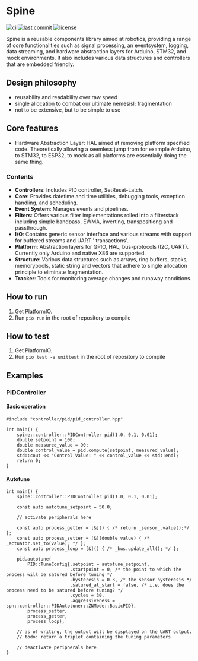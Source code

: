 # Spine

![ci](https://github.com/s-t-a-n/Spine/actions/workflows/ci.yml/badge.svg)
[![last commit](https://badgen.net/github/last-commit/s-t-a-n/KasKas)](https://GitHub.com/s-t-a-n/Spine/commit/)
[![license](https://img.shields.io/github/license/s-t-a-n/KasKas.svg)](https://github.com/s-t-a-n/Spine/blob/main/LICENSE)

Spine is a reusable components library aimed at robotics, providing a range of core functionalities such as signal
processing, an eventsystem, logging, data streaming, and hardware abstraction layers for Arduino, STM32, and mock
environments. It also includes various data structures and controllers that are embedded friendly.

## Design philosophy

- reusability and readability over raw speed
- single allocation to combat our ultimate nemesisl; fragmentation
- not to be extensive, but to be simple to use

## Core features

- Hardware Abstraction Layer: HAL aimed at removing platform specified code. Theoretically allowing a seemless jump from
  for example Arduino, to STM32, to ESP32, to mock as all platforms are essentially doing the same thing.

### Contents

- **Controllers**: Includes PID controller, SetReset-Latch.
- **Core**: Provides datetime and time utilities, debugging tools, exception handling, and scheduling.
- **Event System**: Manages events and pipelines.
- **Filters**: Offers various filter implementations rolled into a filterstack including simple bandpass, EWMA,
  inverting, transpositiong and passthrough.
- **I/O**: Contains generic sensor interface and various streams with support for buffered streams and UART '
  transactions'.
- **Platform**: Abstraction layers for GPIO, HAL, bus-protocols (I2C, UART). Currently only Arduino and native X86 are
  supported.
- **Structure**: Various data structures such as arrays, ring buffers, stacks, memorypools, static string and vectors
  that adhere to single allocation principle to eliminate fragmentation.
- **Tracker**: Tools for monitoring average changes and runaway conditions.

## How to run

1. Get PlatformIO.
2. Run `pio run` in the root of repository to compile

## How to test

1. Get PlatformIO.
2. Run `pio test -e unittest` in the root of repository to compile

## Examples

### PIDController

#### Basic operation

```
#include "controller/pid/pid_controller.hpp"

int main() {
    spine::controller::PIDController pid(1.0, 0.1, 0.01);
    double setpoint = 100;
    double measured_value = 90;
    double control_value = pid.compute(setpoint, measured_value);
    std::cout << "Control Value: " << control_value << std::endl;
    return 0;
}
```

#### Autotune

```
int main() {
    spine::controller::PIDController pid(1.0, 0.1, 0.01);

    const auto autotune_setpoint = 50.0;

    // activate peripherals here

    const auto process_getter = [&]() { /* return _sensor_.value();*/ };
    const auto process_setter = [&](double value) { /* _actuator.set_to(value); */ };
    const auto process_loop = [&]() { /* _hws.update_all(); */ };

    pid.autotune(
        PID::TuneConfig{.setpoint = autotune_setpoint,
                        .startpoint = 0, /* the point to which the process will be satured before tuning */
                        .hysteresis = 0.3, /* the sensor hysteresis */
                        .satured_at_start = false, /* i.e. does the process need to be satured before tuning? */
                        .cycles = 30,
                        .aggressiveness = spn::controller::PIDAutotuner::ZNMode::BasicPID},
        process_setter,
        process_getter,
        process_loop);
    
    // as of writing, the output will be displayed on the UART output.
    // todo: return a triplet containing the tuning parameters

    // deactivate peripherals here
}
```


